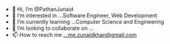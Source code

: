 - 👋 Hi, I’m @PathanJunaid
- 👀 I’m interested in ...Software Engineer, Web Development
- 🌱 I’m currently learning ...Computer Science and Engineering
- 💞️ I’m looking to collaborate on ...
- 📫 How to reach me ...me.zunaidkhan@gmail.com

<!---
PathanJunaid/PathanJunaid is a ✨ special ✨ repository because its `README.md` (this file) appears on your GitHub profile.
You can click the Preview link to take a look at your changes.
--->

